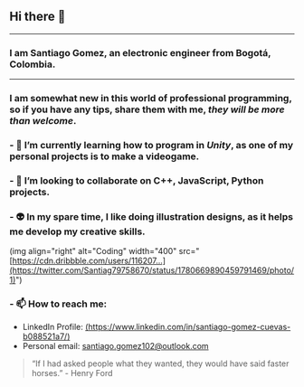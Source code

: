 ## Hi there 👋
___
### I am Santiago Gomez, an electronic engineer from Bogotá, Colombia.
___
### I am somewhat new in this world of professional programming, so if you have any tips, share them with me, *they will be more than welcome*.

### - 🌱 I’m currently learning how to program in *Unity*, as one of my personal projects is to make a videogame.  
### - 👯 I’m looking to collaborate on C++, JavaScript, Python projects.
### - 👽 In my spare time, I like doing illustration designs, as it helps me develop my creative skills.
(img align="right" alt="Coding" width="400" src="[https://cdn.dribbble.com/users/116207...](https://twitter.com/Santiag79758670/status/1780669890459791469/photo/1)")

### - 📫 How to reach me:  
- LinkedIn Profile: [(https://www.linkedin.com/in/santiago-gomez-cuevas-b088521a7/)](https://www.linkedin.com/in/santiago-gomez-cuevas-b088521a7/)
- Personal email: santiago.gomez102@outlook.com

> “If I had asked people what they wanted, they would have said faster horses.”  - Henry Ford
